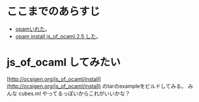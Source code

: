 # ここまでのあらすじ

* [opamいれた](00start.md)。
* [opam install js_of_ocaml.2.5 した](01opam-install-js_of_ocaml.md)。

# js_of_ocaml してみたい

[http://ocsigen.org/js_of_ocaml/install](http://ocsigen.org/js_of_ocaml/install) のtarのexampleをビルドしてみる。
みんな cubes.ml やってるっぽいからこれがいいかな？
